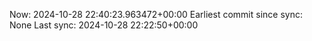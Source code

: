 Now: 2024-10-28 22:40:23.963472+00:00 Earliest commit since sync: None Last sync: 2024-10-28 22:22:50+00:00
